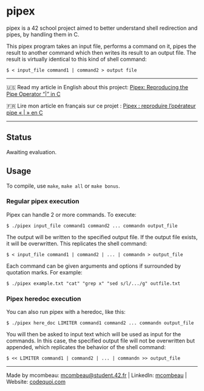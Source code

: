# pipex
pipex is a 42 school project aimed to better understand shell redirection and pipes, by handling them in C.

This pipex program takes an input file, performs a command on it, pipes the result to another command which then writes its result to an output file. The result is virtually identical to this kind of shell command:
```
$ < input_file command1 | command2 > output file
```
---

:us: Read my article in English about this project: [Pipex: Reproducing the Pipe Operator “|” in C](https://www.codequoi.com/en/pipex-reproducing-the-pipe-operator-in-c/)

:fr: Lire mon article en français sur ce projet :  [Pipex : reproduire l’opérateur pipe « | » en C](https://www.codequoi.com/pipex-reproduire-operateur-pipe-en-c/)

---

## Status
Awaiting evaluation.

## Usage
To compile, use ```make```, ```make all``` or ```make bonus```.

### Regular pipex execution
Pipex can handle 2 or more commands. To execute:

```
$ ./pipex input_file command1 command2 ... commandn output_file
```
The output will be written to the specified output file. If the output file exists, it will be overwritten. This replicates the shell command:
```
$ < input_file command1 | command2 | ... | commandn > output_file
```

Each command can be given arguments and options if surrounded by quotation marks. For example:
```
$ ./pipex example.txt "cat" "grep x" "sed s/l/.../g" outfile.txt
```

### Pipex heredoc execution
You can also run pipex with a heredoc, like this:
```
$ ./pipex here_doc LIMITER command1 command2 ... commandn output_file
```
You will then be asked to input text which will be used as input for the commands. In this case, the specified output file will not be overwritten but appended, which replicates the behavior of the shell command:
```
$ << LIMITER command1 | command2 | ... | commandn >> output_file
```

---
Made by mcombeau: mcombeau@student.42.fr | LinkedIn: [mcombeau](https://www.linkedin.com/in/mia-combeau-86653420b/) | Website: [codequoi.com](https://www.codequoi.com)
